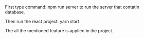 First type command: npm run server
to run the server that contatin database.

Then run the react project: yarn start

The all the mentioned feature is applied in the project.